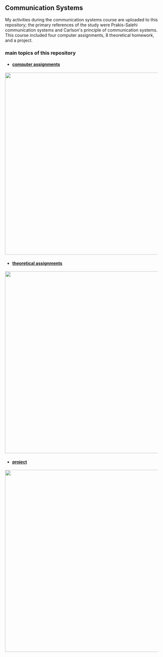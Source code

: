 ## Communication Systems
My activities during the communication systems course are uploaded to this repository; the primary references of the study were Prakis-Salehi communication systems and Carlson's principle of communication systems.
This course included four computer assignments, 8 theoretical homework, and a project.

### main topics of this repository

- #### [computer assignments](https://github.com/kasrafallah/CommunicationSystems/tree/main/cumputer_assignments)


<p align="center">
<image align="center" src = "images/ca.png" width="600">
</p>

- #### [theoretical assignments](https://github.com/kasrafallah/CommunicationSystems/tree/main/assignments)
<p align="center">
<image align="center" src = "images/ta.jpg" width="600">
</p>

- #### [project](https://github.com/kasrafallah/CommunicationSystems/tree/main/project)
<p align="center">
<image align="center" src = "images/p.png" width="600">
</p>

